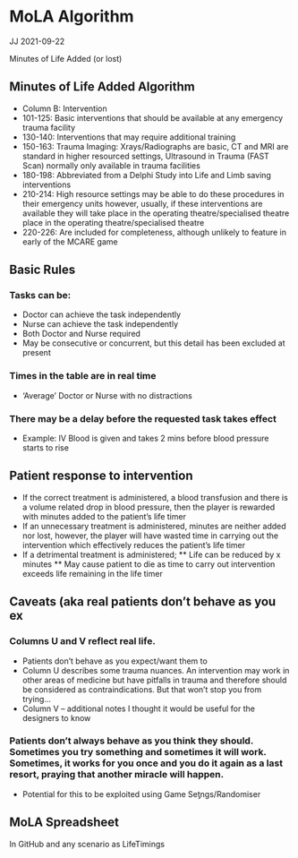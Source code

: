 # MoLA Algorithm

JJ 2021-09-22

Minutes of Life Added (or lost)

## Minutes of Life Added Algorithm

* Column B: Intervention
* 101-125: Basic interventions that should be available at any emergency trauma facility
* 130-140: Interventions that may require additional training
* 150-163: Trauma Imaging: Xrays/Radiographs are basic, CT and MRI are standard in higher resourced settings, Ultrasound in Trauma (FAST Scan) normally only available in trauma facilities
* 180-198: Abbreviated from a Delphi Study into Life and Limb saving interventions
* 210-214: High resource settings may be able to do these procedures in their emergency units however, usually, if these interventions are available they will take place in the operating theatre/specialised theatre
place in the operating theatre/specialised theatre
* 220-226: Are included for completeness, although unlikely to feature in early of the MCARE game

## Basic Rules

### Tasks can be:

* Doctor can achieve the task independently
* Nurse can achieve the task independently
* Both Doctor and Nurse required
* May be consecutive or concurrent, but this detail has been excluded at present

### Times in the table are in real time

* ‘Average’ Doctor or Nurse with no distractions

### There may be a delay before the requested task takes effect

* Example: IV Blood is given and takes 2 mins before blood pressure starts to rise

## Patient response to intervention

* If the correct treatment is administered, a blood transfusion and there is a volume related drop in blood pressure, then the player is rewarded with minutes added to the patient’s life timer
* If an unnecessary treatment is administered, minutes are neither added nor lost, however, the player will have wasted time in carrying out the intervention which effectively reduces the patient’s life timer
* If a detrimental treatment is administered;
** Life can be reduced by x minutes
** May cause patient to die as time to carry out intervention exceeds life remaining in the life timer

## Caveats (aka real patients don’t behave as you ex

### Columns U and V reflect real life.
* Patients don’t behave as you expect/want them to
* Column U describes some trauma nuances. An intervention may work in other areas of medicine but have pitfalls in trauma and therefore should be considered as contraindications. But that won’t stop you from trying…
* Column V – additional notes I thought it would be useful for the designers to know

### Patients don’t always behave as you think they should. Sometimes you try something and sometimes it will work. Sometimes, it works for you once and you do it again as a last resort, praying that another miracle will happen.
* Potential for this to be exploited using Game Seƫngs/Randomiser

## MoLA Spreadsheet 

In GitHub and any scenario as LifeTimings
